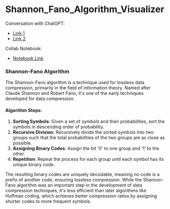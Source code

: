 # Shannon_Fano_Algorithm_Visualizer

Conversation with ChatGPT:

- [Link 1](https://chatgpt.com/share/48c3e2f2-e04d-4a47-871b-1e01bad583fb)
- [Link 2](https://chatgpt.com/share/0c60cda9-b2ee-452e-985a-d09343e986f3)

Collab Notebook:

- [Notebook Link](https://colab.research.google.com/drive/1iNqUznoF2nDKdOS7XG0-85iJyzBttVeD?usp=sharing)


### Shannon-Fano Algorithm

The Shannon-Fano algorithm is a technique used for lossless data compression, primarily in the field of information theory. Named after Claude Shannon and Robert Fano, it's one of the early techniques developed for data compression.

#### Algorithm Steps:

1. **Sorting Symbols**: Given a set of symbols and their probabilities, sort the symbols in descending order of probability.
2. **Recursive Division**: Recursively divide the sorted symbols into two groups such that the total probabilities of the two groups are as close as possible.
3. **Assigning Binary Codes**: Assign the bit '0' to one group and '1' to the other.
4. **Repetition**: Repeat the process for each group until each symbol has its unique binary code.

The resulting binary codes are uniquely decodable, meaning no code is a prefix of another code, ensuring lossless compression. While the Shannon-Fano algorithm was an important step in the development of data compression techniques, it's less efficient than later algorithms like Huffman coding, which achieves better compression ratios by assigning shorter codes to more frequent symbols.